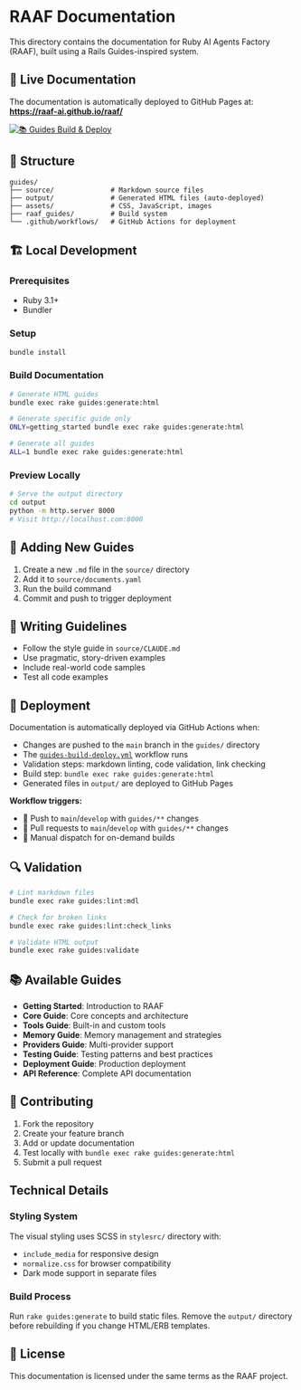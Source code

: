 # RAAF Documentation

This directory contains the documentation for Ruby AI Agents Factory (RAAF), built using a Rails Guides-inspired system.

## 🚀 Live Documentation

The documentation is automatically deployed to GitHub Pages at: **https://raaf-ai.github.io/raaf/**

[![📚 Guides Build & Deploy](https://github.com/raaf-ai/raaf/actions/workflows/guides-build-deploy.yml/badge.svg)](https://github.com/raaf-ai/raaf/actions/workflows/guides-build-deploy.yml)

## 📁 Structure

```
guides/
├── source/              # Markdown source files
├── output/              # Generated HTML files (auto-deployed)
├── assets/              # CSS, JavaScript, images
├── raaf_guides/         # Build system
└── .github/workflows/   # GitHub Actions for deployment
```

## 🏗️ Local Development

### Prerequisites
- Ruby 3.1+
- Bundler

### Setup
```bash
bundle install
```

### Build Documentation
```bash
# Generate HTML guides
bundle exec rake guides:generate:html

# Generate specific guide only
ONLY=getting_started bundle exec rake guides:generate:html

# Generate all guides
ALL=1 bundle exec rake guides:generate:html
```

### Preview Locally
```bash
# Serve the output directory
cd output
python -m http.server 8000
# Visit http://localhost.com:8000
```

## 🔧 Adding New Guides

1. Create a new `.md` file in the `source/` directory
2. Add it to `source/documents.yaml`
3. Run the build command
4. Commit and push to trigger deployment

## 📝 Writing Guidelines

- Follow the style guide in `source/CLAUDE.md`
- Use pragmatic, story-driven examples
- Include real-world code samples
- Test all code examples

## 🚀 Deployment

Documentation is automatically deployed via GitHub Actions when:
- Changes are pushed to the `main` branch in the `guides/` directory
- The [`guides-build-deploy.yml`](../.github/workflows/guides-build-deploy.yml) workflow runs
- Validation steps: markdown linting, code validation, link checking
- Build step: `bundle exec rake guides:generate:html`
- Generated files in `output/` are deployed to GitHub Pages

**Workflow triggers:**
- 📝 Push to `main`/`develop` with `guides/**` changes
- 🔄 Pull requests to `main`/`develop` with `guides/**` changes  
- 🚀 Manual dispatch for on-demand builds

## 🔍 Validation

```bash
# Lint markdown files
bundle exec rake guides:lint:mdl

# Check for broken links
bundle exec rake guides:lint:check_links

# Validate HTML output
bundle exec rake guides:validate
```

## 📚 Available Guides

- **Getting Started**: Introduction to RAAF
- **Core Guide**: Core concepts and architecture
- **Tools Guide**: Built-in and custom tools
- **Memory Guide**: Memory management and strategies
- **Providers Guide**: Multi-provider support
- **Testing Guide**: Testing patterns and best practices
- **Deployment Guide**: Production deployment
- **API Reference**: Complete API documentation

## 🤝 Contributing

1. Fork the repository
2. Create your feature branch
3. Add or update documentation
4. Test locally with `bundle exec rake guides:generate:html`
5. Submit a pull request

## Technical Details

### Styling System
The visual styling uses SCSS in `stylesrc/` directory with:
- `include_media` for responsive design
- `normalize.css` for browser compatibility
- Dark mode support in separate files

### Build Process
Run `rake guides:generate` to build static files. Remove the `output/` directory before rebuilding if you change HTML/ERB templates.

## 📄 License

This documentation is licensed under the same terms as the RAAF project.